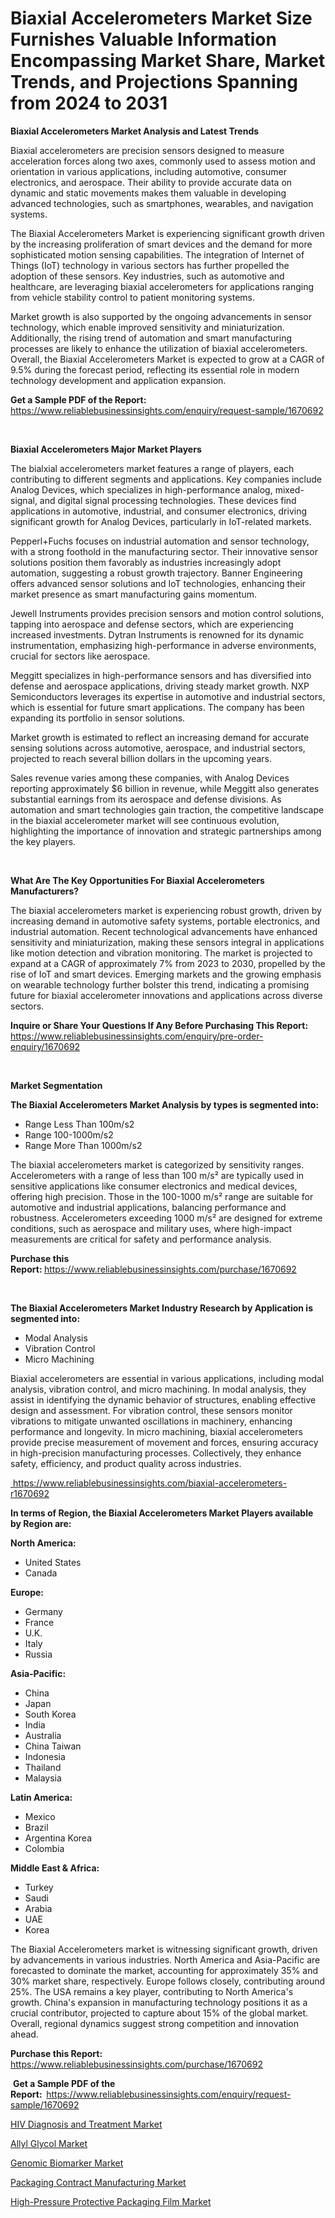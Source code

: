 <p><h1>Biaxial Accelerometers Market Size Furnishes Valuable Information Encompassing Market Share, Market Trends, and Projections Spanning from 2024 to 2031</h1></p><p><strong>Biaxial Accelerometers Market Analysis and Latest Trends</strong></p>
<p><p>Biaxial accelerometers are precision sensors designed to measure acceleration forces along two axes, commonly used to assess motion and orientation in various applications, including automotive, consumer electronics, and aerospace. Their ability to provide accurate data on dynamic and static movements makes them valuable in developing advanced technologies, such as smartphones, wearables, and navigation systems.</p><p>The Biaxial Accelerometers Market is experiencing significant growth driven by the increasing proliferation of smart devices and the demand for more sophisticated motion sensing capabilities. The integration of Internet of Things (IoT) technology in various sectors has further propelled the adoption of these sensors. Key industries, such as automotive and healthcare, are leveraging biaxial accelerometers for applications ranging from vehicle stability control to patient monitoring systems.</p><p>Market growth is also supported by the ongoing advancements in sensor technology, which enable improved sensitivity and miniaturization. Additionally, the rising trend of automation and smart manufacturing processes are likely to enhance the utilization of biaxial accelerometers. Overall, the Biaxial Accelerometers Market is expected to grow at a CAGR of 9.5% during the forecast period, reflecting its essential role in modern technology development and application expansion.</p></p>
<p><strong>Get a Sample PDF of the Report:&nbsp;</strong> <a href="https://www.reliablebusinessinsights.com/enquiry/request-sample/1670692?utm_campaign=1121&utm_medium=2&utm_source=Github&utm_content=ia&utm_term=20122024&utm_id=biaxial-accelerometers">https://www.reliablebusinessinsights.com/enquiry/request-sample/1670692</a></p>
<p>&nbsp;</p>
<p><strong>Biaxial Accelerometers Major Market Players</strong></p>
<p><p>The bialxial accelerometers market features a range of players, each contributing to different segments and applications. Key companies include Analog Devices, which specializes in high-performance analog, mixed-signal, and digital signal processing technologies. These devices find applications in automotive, industrial, and consumer electronics, driving significant growth for Analog Devices, particularly in IoT-related markets.</p><p>Pepperl+Fuchs focuses on industrial automation and sensor technology, with a strong foothold in the manufacturing sector. Their innovative sensor solutions position them favorably as industries increasingly adopt automation, suggesting a robust growth trajectory. Banner Engineering offers advanced sensor solutions and IoT technologies, enhancing their market presence as smart manufacturing gains momentum.</p><p>Jewell Instruments provides precision sensors and motion control solutions, tapping into aerospace and defense sectors, which are experiencing increased investments. Dytran Instruments is renowned for its dynamic instrumentation, emphasizing high-performance in adverse environments, crucial for sectors like aerospace. </p><p>Meggitt specializes in high-performance sensors and has diversified into defense and aerospace applications, driving steady market growth. NXP Semiconductors leverages its expertise in automotive and industrial sectors, which is essential for future smart applications. The company has been expanding its portfolio in sensor solutions.</p><p>Market growth is estimated to reflect an increasing demand for accurate sensing solutions across automotive, aerospace, and industrial sectors, projected to reach several billion dollars in the upcoming years. </p><p>Sales revenue varies among these companies, with Analog Devices reporting approximately $6 billion in revenue, while Meggitt also generates substantial earnings from its aerospace and defense divisions. As automation and smart technologies gain traction, the competitive landscape in the biaxial accelerometer market will see continuous evolution, highlighting the importance of innovation and strategic partnerships among the key players.</p></p>
<p>&nbsp;</p>
<p><strong>What Are The Key Opportunities For Biaxial Accelerometers Manufacturers?</strong></p>
<p><p>The biaxial accelerometers market is experiencing robust growth, driven by increasing demand in automotive safety systems, portable electronics, and industrial automation. Recent technological advancements have enhanced sensitivity and miniaturization, making these sensors integral in applications like motion detection and vibration monitoring. The market is projected to expand at a CAGR of approximately 7% from 2023 to 2030, propelled by the rise of IoT and smart devices. Emerging markets and the growing emphasis on wearable technology further bolster this trend, indicating a promising future for biaxial accelerometer innovations and applications across diverse sectors.</p></p>
<p><strong>Inquire or Share Your Questions If Any Before Purchasing This Report:</strong> <a href="https://www.reliablebusinessinsights.com/enquiry/pre-order-enquiry/1670692?utm_campaign=1121&utm_medium=2&utm_source=Github&utm_content=ia&utm_term=20122024&utm_id=biaxial-accelerometers">https://www.reliablebusinessinsights.com/enquiry/pre-order-enquiry/1670692</a></p>
<p>&nbsp;</p>
<p><strong>Market Segmentation</strong></p>
<p><strong>The Biaxial Accelerometers Market Analysis by types is segmented into:</strong></p>
<p><ul><li>Range Less Than 100m/s2</li><li>Range 100-1000m/s2</li><li>Range More Than 1000m/s2</li></ul></p>
<p><p>The biaxial accelerometers market is categorized by sensitivity ranges. Accelerometers with a range of less than 100 m/s² are typically used in sensitive applications like consumer electronics and medical devices, offering high precision. Those in the 100-1000 m/s² range are suitable for automotive and industrial applications, balancing performance and robustness. Accelerometers exceeding 1000 m/s² are designed for extreme conditions, such as aerospace and military uses, where high-impact measurements are critical for safety and performance analysis.</p></p>
<p><strong>Purchase this Report:&nbsp;</strong><a href="https://www.reliablebusinessinsights.com/purchase/1670692?utm_campaign=1121&utm_medium=2&utm_source=Github&utm_content=ia&utm_term=20122024&utm_id=biaxial-accelerometers">https://www.reliablebusinessinsights.com/purchase/1670692</a></p>
<p>&nbsp;</p>
<p><strong>The Biaxial Accelerometers Market Industry Research by Application is segmented into:</strong></p>
<p><ul><li>Modal Analysis</li><li>Vibration Control</li><li>Micro Machining</li></ul></p>
<p><p>Biaxial accelerometers are essential in various applications, including modal analysis, vibration control, and micro machining. In modal analysis, they assist in identifying the dynamic behavior of structures, enabling effective design and assessment. For vibration control, these sensors monitor vibrations to mitigate unwanted oscillations in machinery, enhancing performance and longevity. In micro machining, biaxial accelerometers provide precise measurement of movement and forces, ensuring accuracy in high-precision manufacturing processes. Collectively, they enhance safety, efficiency, and product quality across industries.</p></p>
<p><a href="https://www.reliablebusinessinsights.com/biaxial-accelerometers-r1670692?utm_campaign=1121&utm_medium=2&utm_source=Github&utm_content=ia&utm_term=20122024&utm_id=biaxial-accelerometers">&nbsp;https://www.reliablebusinessinsights.com/biaxial-accelerometers-r1670692</a></p>
<p><strong>In terms of Region, the Biaxial Accelerometers Market Players available by Region are:</strong></p>
<p>
    <p> <strong> North America: </strong>
        <ul>
            <li>United States</li>
            <li>Canada</li>
        </ul>
        </p> 
    <p> <strong> Europe: </strong>
        <ul>
            <li>Germany</li>
            <li>France</li>
            <li>U.K.</li>
            <li>Italy</li>
            <li>Russia</li>
        </ul>
        </p> 
    <p> <strong> Asia-Pacific: </strong>
        <ul>
            <li>China</li>
            <li>Japan</li>
            <li>South Korea</li>
            <li>India</li>
            <li>Australia</li>
            <li>China Taiwan</li>
            <li>Indonesia</li>
            <li>Thailand</li>
            <li>Malaysia</li>
        </ul>
        </p> 
    <p> <strong> Latin America: </strong>
        <ul>
            <li>Mexico</li>
            <li>Brazil</li>
            <li>Argentina Korea</li>
            <li>Colombia</li>
        </ul>
        </p> 
    <p> <strong> Middle East & Africa: </strong>
        <ul>
            <li>Turkey</li>
            <li>Saudi</li>
            <li>Arabia</li>
            <li>UAE</li>
            <li>Korea</li>
        </ul>
    </p>
    </p>
<p><p>The Biaxial Accelerometers market is witnessing significant growth, driven by advancements in various industries. North America and Asia-Pacific are forecasted to dominate the market, accounting for approximately 35% and 30% market share, respectively. Europe follows closely, contributing around 25%. The USA remains a key player, contributing to North America's growth. China's expansion in manufacturing technology positions it as a crucial contributor, projected to capture about 15% of the global market. Overall, regional dynamics suggest strong competition and innovation ahead.</p></p>
<p><strong>Purchase this Report: </strong><a href="https://www.reliablebusinessinsights.com/purchase/1670692?utm_campaign=1121&utm_medium=2&utm_source=Github&utm_content=ia&utm_term=20122024&utm_id=biaxial-accelerometers">https://www.reliablebusinessinsights.com/purchase/1670692</a></p>
<p>&nbsp;<strong>Get a Sample PDF of the Report:&nbsp;&nbsp;</strong><a href="https://www.reliablebusinessinsights.com/enquiry/request-sample/1670692?utm_campaign=1121&utm_medium=2&utm_source=Github&utm_content=ia&utm_term=20122024&utm_id=biaxial-accelerometers">https://www.reliablebusinessinsights.com/enquiry/request-sample/1670692</a></p>
<p><strong></strong></p>
<p><p><a href="https://www.linkedin.com/pulse/hiv-diagnosis-treatment-market-research-report-provides-comprehensive-ojp7e?utm_campaign=1121&utm_medium=2&utm_source=Github&utm_content=ia&utm_term=20122024&utm_id=biaxial-accelerometers">HIV Diagnosis and Treatment Market</a></p><p><a href="https://github.com/vangtreena19871987/Market-Research-Report-List-1/blob/main/allyl-glycol-market.md?utm_campaign=1121&utm_medium=2&utm_source=Github&utm_content=ia&utm_term=20122024&utm_id=biaxial-accelerometers">Allyl Glycol Market</a></p><p><a href="https://www.linkedin.com/pulse/insightful-analysis-genomic-biomarker-market-2024-2031-dynamics-hcvde?utm_campaign=1121&utm_medium=2&utm_source=Github&utm_content=ia&utm_term=20122024&utm_id=biaxial-accelerometers">Genomic Biomarker Market</a></p><p><a href="https://www.linkedin.com/pulse/growing-demand-packaging-contract-manufacturing-market-forecasting-symde?utm_campaign=1121&utm_medium=2&utm_source=Github&utm_content=ia&utm_term=20122024&utm_id=biaxial-accelerometers">Packaging Contract Manufacturing Market</a></p><p><a href="https://github.com/myrtleribas85/Market-Research-Report-List-1/blob/main/high-pressure-protective-packaging-film-market.md?utm_campaign=1121&utm_medium=2&utm_source=Github&utm_content=ia&utm_term=20122024&utm_id=biaxial-accelerometers">High-Pressure Protective Packaging Film Market</a></p></p>